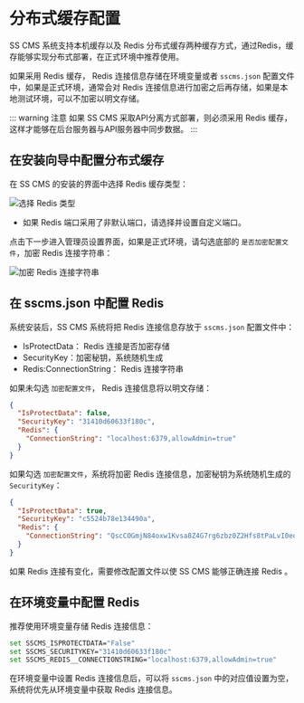 # 分布式缓存配置

SS CMS 系统支持本机缓存以及 Redis 分布式缓存两种缓存方式，通过Redis，缓存能够实现分布式部署，在正式环境中推荐使用。

如果采用 Redis 缓存， Redis 连接信息存储在环境变量或者 `sscms.json` 配置文件中，如果是正式环境，通常会对 Redis 连接信息进行加密之后再存储，如果是本地测试环境，可以不加密以明文存储。

::: warning 注意
如果 SS CMS 采取API分离方式部署，则必须采用 Redis 缓存，这样才能够在后台服务器与API服务器中同步数据。
:::

## 在安装向导中配置分布式缓存

在 SS CMS 的安装的界面中选择 Redis 缓存类型：

![选择 Redis 类型](/docs/guide/images/getting-started/config-cache/redis.png)

* 如果 Redis 端口采用了非默认端口，请选择并设置自定义端口。

点击下一步进入管理员设置界面，如果是正式环境，请勾选底部的 `是否加密配置文件`，加密 Redis 连接字符串：

![加密 Redis 连接字符串](/docs/guide/images/getting-started/config-cache/security.png)

## 在 sscms.json 中配置 Redis 

系统安装后，SS CMS 系统将把 Redis 连接信息存放于 `sscms.json` 配置文件中：

* IsProtectData： Redis 连接是否加密存储
* SecurityKey：加密秘钥，系统随机生成
* Redis:ConnectionString： Redis 连接字符串

如果未勾选 `加密配置文件`， Redis 连接信息将以明文存储：

```json
{
  "IsProtectData": false,
  "SecurityKey": "31410d60633f180c",
  "Redis": {
    "ConnectionString": "localhost:6379,allowAdmin=true"
  }
}
```

如果勾选 `加密配置文件`，系统将加密 Redis 连接信息，加密秘钥为系统随机生成的 `SecurityKey`：

```json
{
  "IsProtectData": true,
  "SecurityKey": "c5524b78e134490a",
  "Redis": {
    "ConnectionString": "QscCOGmjN84oxw1Kvsa8Z4G7rg6zbz0Z2Hfs8tPaLvI0equals00secret0"
  }
}
```

如果 Redis 连接有变化，需要修改配置文件以使 SS CMS 能够正确连接 Redis 。

## 在环境变量中配置 Redis 

推荐使用环境变量存储 Redis 连接信息：

```bash
set SSCMS_ISPROTECTDATA="False"
set SSCMS_SECURITYKEY="31410d60633f180c"
set SSCMS_REDIS__CONNECTIONSTRING="localhost:6379,allowAdmin=true"
```

在环境变量中设置 Redis 连接信息后，可以将 `sscms.json` 中的对应值设置为空，系统将优先从环境变量中获取 Redis 连接信息。